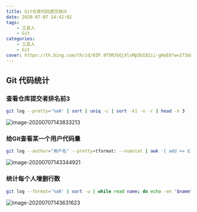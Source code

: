 ```yaml
---
title: Git仓库代码提交统计
date: 2020-07-07 14:42:02
tags:
	- 工具人
	- Git
categories:
	- 工具人
	- Git
cover: https://th.bing.com/th/id/OIP.9TSMJGQjXlsMp5bI82ii-gHaE8?w=273&h=182&c=7&r=0&o=5&dpr=1.5&pid=1.7
---
```


## Git 代码统计

### 查看仓库提交者排名前3

```bash
git log --pretty='%aN' | sort | uniq -c | sort -k1 -n -r | head -n 3
```

![image-20200707143833213](http://img.peterli.club/img/image-20200707143833213.png)

### 给Git查看某一个用户代码量

```bash
git log --author="用户名" --pretty=tformat: --numstat | awk '{ add += $1; subs += $2; loc += $1 - $2 } END { printf "added lines: %s, removed lines: %s, total lines: %s\n", add, subs, loc }' 
```

![image-20200707143344921](http://img.peterli.club/img/image-20200707143344921.png)

### 统计每个人增删行数

```bash
git log --format='%aN' | sort -u | while read name; do echo -en "$name\t"; git log --author="$name" --pretty=tformat: --numstat | awk '{ add += $1; subs += $2; loc += $1 - $2 } END { printf "added lines: %s, removed lines: %s, total lines: %s\n", add, subs, loc }' -; done
```

![image-20200707143631623](http://img.peterli.club/img/image-20200707143631623.png)